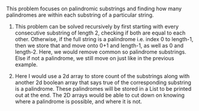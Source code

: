 This problem focuses on palindromic substrings and finding how many palindromes are within each substring of a particular string.

1. This problem can be solved recursively by first starting with every consecutive substring of length 2, checking if both are equal to each other. Otherwise, if the full string is a palindrome i.e. index 0 to length-1, then we store that and move onto 0+1 and length-1, as well as 0 and length-2. Here, we would remove common so palindrome substrings. Else if not a palindrome, we still move on just like in the previous example.


2. Here I would use a 2d array to store count of the substrings along with another 2d boolean array that says true of the corresponding substring is a palindrome. These palindromes will be stored in a List to be printed out at the end. The 2D arrays would be able to cut down on knowing where a palindrome is possible, and where it is not.